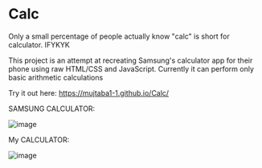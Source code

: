 # Calc
Only a small percentage of people actually know "calc" is short for calculator. IFYKYK

This project is an attempt at recreating Samsung's calculator app for their phone using raw HTML/CSS and JavaScript.
Currently it can perform only basic arithmetic calculations

Try it out here: https://mujtaba1-1.github.io/Calc/

SAMSUNG CALCULATOR:

![image](https://github.com/user-attachments/assets/54f6381b-4fec-40f1-90ec-9f2c5663a6d3)

My CALCULATOR:

![image](https://github.com/user-attachments/assets/7b39dcd0-70da-4a14-9354-5f3315aa45d4)
